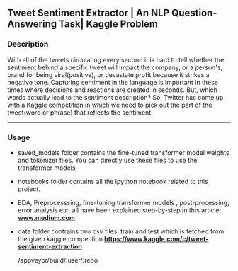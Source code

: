 ## Tweet Sentiment Extractor | An NLP Question-Answering Task| Kaggle Problem

### Description

With all of the tweets circulating every second it is hard to tell whether the sentiment behind a specific tweet will impact the company, or a person's, brand for being viral(positive), or devastate profit because it strikes a negative tone. Capturing sentiment in the language is important in these times where decisions and reactions are created in seconds. But, which words actually lead to the sentiment description? So, Twitter has come up with a Kaggle competition in which we need to pick out the part of the tweet(word or phrase) that reflects the sentiment.

***

### Usage
- saved_models folder contains the fine-tuned transformer model weights and tokenizer files. You can directly use these files to use the transformer models
- notebooks folder contains all the ipython notebook related to this project.
- EDA, Preprocesssing, fine-tuning transformer models , post-processing, error analysis etc. all have been explained step-by-step in this article: **www.medium.com**
- data folder contrains two csv files: train and test which is fetched from the given kaggle competition **https://www.kaggle.com/c/tweet-sentiment-extraction**


	/appveyor/build/:user/:repo



